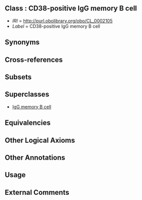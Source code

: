 
## Class : CD38-positive IgG memory B cell

 * *IRI* = http://purl.obolibrary.org/obo/CL_0002105
 * *Label* = CD38-positive IgG memory B cell

## Synonyms


## Cross-references


## Subsets


## Superclasses

 * [IgG memory B cell](../../CL/79/CL_0000979.md)

## Equivalencies


## Other Logical Axioms


## Other Annotations


## Usage


## External Comments

